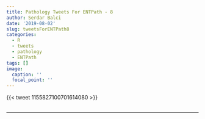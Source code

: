 ```yaml
---
title: Pathology Tweets For ENTPath - 8
author: Serdar Balci
date: '2019-08-02'
slug: tweetsForENTPath8
categories:
  - R
  - tweets
  - pathology
  - ENTPath
tags: []
image:
  caption: ''
  focal_point: ''
---
```



{{< tweet 1155827100701614080 >}}
<br>
<br>
<hr>
